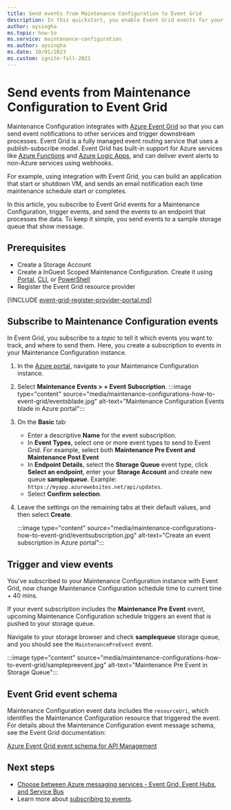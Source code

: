 ```yaml
---
title: Send events from Maintenance Configuration to Event Grid
description: In this quickstart, you enable Event Grid events for your Azure Maintenance Configuration instance, then send  events to a sample application.
author: aysingha
ms.topic: how-to
ms.service: maintenance-configuration
ms.author: aysingha
ms.date: 10/01/2023
ms.custom: ignite-fall-2021
---
```


# Send events from Maintenance Configuration to Event Grid

Maintenance Configuration integrates with [Azure Event Grid](../event-grid/overview.md) so that you can send event notifications to other services and trigger downstream processes. Event Grid is a fully managed event routing service that uses a publish-subscribe model. Event Grid has built-in support for Azure services like [Azure Functions](../azure-functions/functions-overview.md) and [Azure Logic Apps](../logic-apps/logic-apps-overview.md), and can deliver event alerts to non-Azure services using webhooks.

For example, using integration with Event Grid, you can build an application that start or shutdown VM, and sends an email notification each time maintenance schedule start or completes.

In this article, you subscribe to Event Grid events for a Maintenance Configuration, trigger events, and send the events to an endpoint that processes the data. To keep it simple, you send events to a sample storage queue that show message.

## Prerequisites
- Create a Storage Account
- Create a  InGuest Scoped Maintenance Configuration. Create it using [Portal](maintenance-configurations-portal.md), [CLI](maintenance-configurations-portal.md), or [PowerShell](maintenance-configurations-portal.md)
- Register the Event Grid resource provider

[!INCLUDE [event-grid-register-provider-portal.md](../../includes/event-grid-register-provider-portal.md)]

## Subscribe to Maintenance Configuration events

In Event Grid, you subscribe to a *topic* to tell it which events you want to track, and where to send them. Here, you create a subscription to events in your Maintenance Configuration instance.

1. In the [Azure portal](https://portal.azure.com), navigate to your Maintenance Configuration instance.
1. Select **Maintenance Events > + Event Subscription**.
    :::image type="content" source="media/maintenance-configurations-how-to-event-grid/eventsblade.jpg" alt-text="Maintenance Configuration Events blade in Azure portal":::
1. On the **Basic** tab:
    * Enter a descriptive **Name** for the event subscription.
    * In **Event Types**, select one or more event types to send to Event Grid. For example, select both **Maintenance Pre Event and Maintenance Post Event** 
    * In **Endpoint Details**, select the **Storage Queue** event type, click **Select an endpoint**, enter your **Storage Account** and create new queue **samplequeue**. Example: `https://myapp.azurewebsites.net/api/updates`.
    * Select **Confirm selection**.
1. Leave the settings on the remaining tabs at their default values, and then select **Create**.

    :::image type="content" source="media/maintenance-configurations-how-to-event-grid/eventsubscription.jpg" alt-text="Create an event subscription in Azure portal":::

## Trigger and view events

You've subscribed to your Maintenance Configuration instance with Event Grid, now change Maintenance Configuration schedule time to current time + 40 mins.

If your event subscription includes the **Maintenance Pre Event** event, upcoming Maintenance Configuration schedule triggers an event that is pushed to your storage queue. 

Navigate to your storage browser and check **samplequeue** storage queue, and you should see the `MaintenancePreEvent` event.  

:::image type="content" source="media/maintenance-configurations-how-to-event-grid/samplepreevent.jpg" alt-text="Maintenance Pre Event in Storage Queue":::

## Event Grid event schema

Maintenance Configuration event data includes the `resourceUri`, which identifies the Maintenance Configuration resource that triggered the event. For details about the Maintenance Configuration event message schema, see the Event Grid documentation:

[Azure Event Grid event schema for API Management](../event-grid/event-schema-maintenance-configuration.md)

## Next steps

* [Choose between Azure messaging services - Event Grid, Event Hubs, and Service Bus](../event-grid/compare-messaging-services.md)
* Learn more about [subscribing to events](../event-grid/subscribe-through-portal.md).
